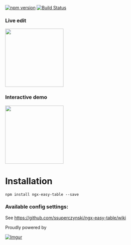 [![npm version](https://badge.fury.io/js/ngx-easy-table.svg)](https://badge.fury.io/js/ngx-easy-table)
[![Build Status](https://travis-ci.org/ssuperczynski/ngx-easy-table.svg?branch=master)](https://travis-ci.org/ssuperczynski/ngx-easy-table)

### Live edit
<a href="https://stackblitz.com/edit/ngx-easy-table?embed=1&file=app/components/basic/basic.component.ts" target="_blank">
<img width="187" src="https://github.com/gothinkster/realworld/raw/master/media/edit_on_blitz.png?raw=true" style="max-width:100%;">
</a>

### Interactive demo

<a href="https://ngx-easy-table.stackblitz.io/">
<img width="187" src="https://github.com/gothinkster/realworld/raw/master/media/edit_on_blitz.png?raw=true" style="max-width:100%;">
</a>

# Installation

`npm install ngx-easy-table --save`

### Available config settings:

See https://github.com/ssuperczynski/ngx-easy-table/wiki

Proudly powered by 

[![Imgur](http://i.imgur.com/qbbb6ah.png)](http://espeo.eu/)
